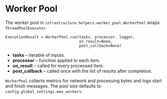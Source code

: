 # Worker Pool

The worker pool in `infrastructure.helpers.worker_pool.WorkerPool` wraps `ThreadPoolExecutor`.

```
ExecutionResult = WorkerPool.run(tasks, processor, logger,
                                 on_result=None,
                                 post_callback=None)
```

- **tasks** – iterable of inputs.
- **processor** – function applied to each item.
- **on_result** – called for every processed item.
- **post_callback** – called once with the list of results after completion.

`WorkerPool` collects metrics for network and processing bytes and logs start and finish messages. The pool size defaults to `config.global_settings.max_workers`.
